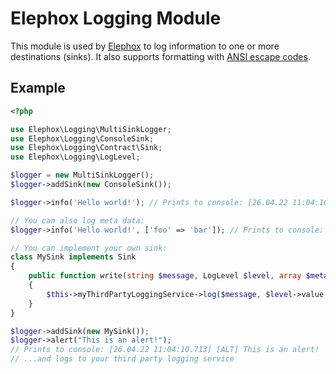 # Elephox Logging Module

This module is used by [Elephox] to log information to one or more destinations (sinks).
It also supports formatting with [ANSI escape codes].

## Example

```php
<?php

use Elephox\Logging\MultiSinkLogger;
use Elephox\Logging\ConsoleSink;
use Elephox\Logging\Contract\Sink;
use Elephox\Logging\LogLevel;

$logger = new MultiSinkLogger();
$logger->addSink(new ConsoleSink());

$logger->info('Hello world!'); // Prints to console: [26.04.22 11:04:10.713] [INF] Hello world!

// You can also log meta data:
$logger->info('Hello world!', ['foo' => 'bar']); // Prints to console: [26.04.22 11:04:10.713] [INF] Hello world! {'foo': 'bar'}

// You can implement your own sink:
class MySink implements Sink
{
    public function write(string $message, LogLevel $level, array $metaData): void
    {
        $this->myThirdPartyLoggingService->log($message, $level->value, $metaData);
    }
}

$logger->addSink(new MySink());
$logger->alert("This is an alert!");
// Prints to console: [26.04.22 11:04:10.713] [ALT] This is an alert!
// ...and logs to your third party logging service
```

[Elephox]: https://github.com/elephox-dev/framework
[ANSI escape codes]: https://en.wikipedia.org/wiki/ANSI_escape_code
